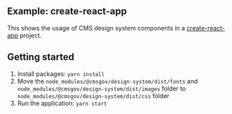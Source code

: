 ## Example: create-react-app

This shows the usage of CMS design system components in a [create-react-app](https://create-react-app.dev/docs/getting-started/) project.

## Getting started

1. Install packages: `yarn install`
1. Move the `node_modules/@cmsgov/design-system/dist/fonts` and `node_modules/@cmsgov/design-system/dist/images` folder to `node_modules/@cmsgov/design-system/dist/css` folder
1. Run the application: `yarn start`
